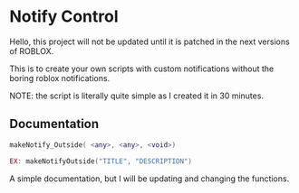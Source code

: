 # Notify Control

Hello, this project will not be updated until it is patched in the next versions of ROBLOX.

This is to create your own scripts with custom notifications without the boring roblox notifications.

NOTE: the script is literally quite simple as I created it in 30 minutes.

## Documentation

```lua
makeNotify_Outside( <any>, <any>, <void>)

EX: makeNotifyOutside("TITLE", "DESCRIPTION")
```

A simple documentation, but I will be updating and changing the functions.
